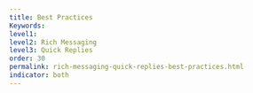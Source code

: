 ```yaml
---
title: Best Practices
Keywords:
level1:
level2: Rich Messaging
level3: Quick Replies
order: 30
permalink: rich-messaging-quick-replies-best-practices.html
indicator: both
---
```


